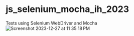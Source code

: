 # js_selenium_mocha_ih_2023
Tests using Selenium WebDriver and Mocha
![Screenshot 2023-12-27 at 11 35 18 PM](https://github.com/ivannaht/js_selenium_mocha_ih_2023/assets/59062196/b66aacab-8a4c-490c-9f40-4460a3ee3c66)
